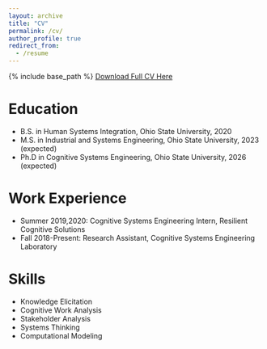 ```yaml
---
layout: archive
title: "CV"
permalink: /cv/
author_profile: true
redirect_from:
  - /resume
---
```


{% include base_path %}
[Download Full CV Here](http://jkeller52.github.io/files/CV2021.pdf)


Education
======
* B.S. in Human Systems Integration, Ohio State University, 2020
* M.S. in Industrial and Systems Engineering, Ohio State University, 2023 (expected)
* Ph.D in Cognitive Systems Engineering, Ohio State University, 2026 (expected)


Work Experience
======
* Summer 2019,2020: Cognitive Systems Engineering Intern, Resilient Cognitive Solutions
* Fall 2018-Present: Research Assistant, Cognitive Systems Engineering Laboratory

Skills
======
* Knowledge Elicitation
* Cognitive Work Analysis
* Stakeholder Analysis
* Systems Thinking
* Computational Modeling
